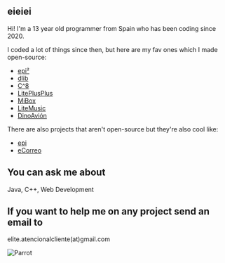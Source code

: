 ## eieiei
Hi! I'm a 13 year old programmer from Spain who has been coding since 2020.

I coded a lot of things since then, but here are my fav ones which I made open-source:
- [epi²](https://github.com/eLiteEs/epi2)
- [dlib](https://github.com/eLiteEs/dlib)
- [C^8](https://github.com/eLiteEs/cb8-2)
- [LitePlusPlus](https://github.com/SurfaceSystems/LitePlusPlus)
- [MiBox](https://github.com/SurfaceSystems/MiBox)
- [LiteMusic](https://github.com/SurfaceSystems/LiteMusic)
- [DinoAvión](https://github.com/SurfaceSystems/DinoAvion)

There are also projects that aren't open-source but they're also cool like:
- [epi](https://elitees.github.io/epi/)
- [eCorreo](https://e--correo.web.app/)


## You can ask me about
Java, C++, Web Development

## If you want to help me on any project send an email to
elite.atencionalcliente(at)gmail.com

![Parrot](https://cultofthepartyparrot.com/parrots/hd/parrot.gif)

